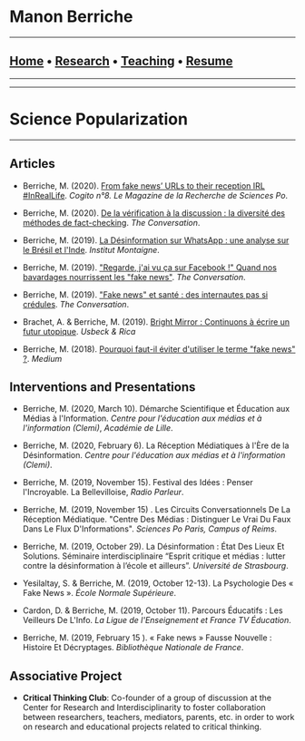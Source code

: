 
# **Manon Berriche** 


-----------------

## [Home](https://manonberriche.github.io/) • [Research](research.md) • [Teaching](teaching.md) • [Resume](https://drive.google.com/file/d/1NDjy77K3yvf1hH2QMKgxxUNQ_uHJP1lY/view?usp=sharing)

-----------------


-----------------

# Science Popularization

-----------------

## Articles

* Berriche, M. (2020). [From fake news’ URLs to their reception IRL #InRealLife](https://www.sciencespo.fr/research/cogito/home/fake-news-from-urls-to-their-reception-inreallife/?lang=en). *Cogito n°8. Le Magazine de la Recherche de Sciences Po*.

* Berriche, M. (2020). [De la vérification à la discussion : la diversité des méthodes de fact-checking](https://theconversation.com/de-la-verification-a-la-discussion-les-nombreuses-methodes-de-fact-checking-129516). *The Conversation*.

* Berriche, M. (2019). [La Désinformation sur WhatsApp : une analyse sur le Brésil et l'Inde](https://www.institutmontaigne.org/blog/la-desinformation-sur-whatsapp-une-analyse-sur-le-bresil-et-linde). *Institut Montaigne*.

* Berriche, M. (2019). ["Regarde, j'ai vu ça sur Facebook !" Quand nos bavardages nourrissent les "fake news"](https://theconversation.com/regarde-jai-vu-ca-sur-facebook-quand-nos-bavardages-nourrissent-les-fake-news-123426). *The Conversation*.

* Berriche, M. (2019). ["Fake news" et santé : des internautes pas si crédules](https://theconversation.com/fake-news-et-sante-des-internautes-pas-si-credules-118786). *The Conversation*.

* Brachet, A. & Berriche, M. (2019). [Bright Mirror : Continuons à écrire un futur utopique](https://usbeketrica.com/article/bright-mirror-ecrire-futur-utopique). *Usbeck & Rica*

* Berriche, M. (2018). [Pourquoi faut-il éviter d'utiliser le terme "fake news" ?](https://medium.com/@manonberriche/pourquoi-faut-il-éviter-dutiliser-le-terme-fake-news-8b837bda62fe). *Medium*


## Interventions and Presentations

* Berriche, M. (2020, March 10). Démarche Scientifique et Éducation aux Médias à l'Information. *Centre pour l'éducation aux médias et à l'information (Clemi)*, *Académie de Lille*.

* Berriche, M. (2020, February 6). La Réception Médiatiques à l'Ère de la Désinformation. *Centre pour l'éducation aux médias et à l'information (Clemi)*.

* Berriche, M. (2019, November 15). Festival des Idées : Penser l'Incroyable. La Bellevilloise, *Radio Parleur*.

* Berriche, M. (2019, November 15) . Les Circuits Conversationnels De La Réception Médiatique. "Centre Des Médias : Distinguer Le Vrai Du Faux Dans Le Flux D'Informations". *Sciences Po Paris, Campus of Reims*.

* Berriche, M. (2019, October 29). La Désinformation : État Des Lieux Et Solutions. Séminaire interdisciplinaire “Esprit critique et médias : lutter contre la désinformation à l’école et ailleurs”. *Université de Strasbourg*.

* Yesilaltay, S. & Berriche, M. (2019, October 12-13). La Psychologie Des « Fake News ». *École Normale Supérieure*.

* Cardon, D. & Berriche, M. (2019, October 11). Parcours Éducatifs : Les Veilleurs De L'Info. *La Ligue de l'Enseignement et France TV Éducation*.

* Berriche, M. (2019, February 15 ). « Fake news » Fausse Nouvelle : Histoire Et Décryptages. *Bibliothèque Nationale de France*.


## Associative Project

* **Critical Thinking Club**: Co-founder of a group of discussion at the Center for Research and Interdisciplinarity to foster collaboration between  researchers, teachers, mediators, parents, etc. in order to work on research and educational projects related to critical thinking.
